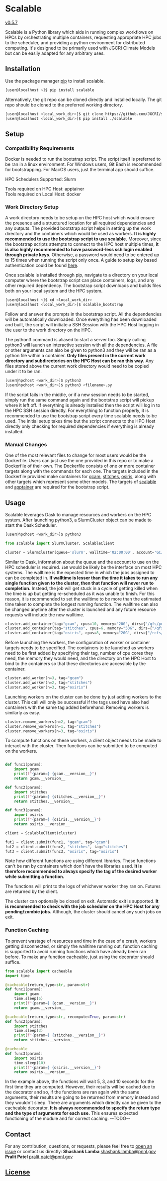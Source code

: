 # Scalable 
[v0.5.7](https://github.com/JGCRI/scalable/tree/0.5.7)

Scalable is a Python library which aids in running complex workflows on HPCs by orchestrating multiple containers, requesting appropriate HPC jobs to the scheduler, and providing a python environment for distributed computing. It's designed to be primarily used with JGCRI Climate Models but can be easily adapted for any arbitrary uses.

## Installation

Use the package manager [pip](https://pip.pypa.io/en/stable/) to install scalable.

```bash
[user@localhost ~]$ pip install scalable
```

Alternatively, the git repo can be cloned directly and installed locally. The git repo should be cloned to the preferred working directory. 

```bash
[user@localhost <local_work_dir>]$ git clone https://github.com/JGCRI/scalable.git
[user@localhost <local_work_dir>]$ pip install ./scalable
```

## Setup

### Compatibility Requirements

Docker is needed to run the bootstrap script. The script itself is preferred to be ran in a linux environment. 
For Windows users, Git Bash is recommended for bootstrapping. For MacOS users, just the terminal app should suffice.

HPC Schedulers Supported: Slurm

Tools required on HPC Host: apptainer\
Tools required on Local Host: docker

### Work Directory Setup

A work directory needs to be setup on the HPC host which would ensure the presence and a structured location for all required dependencies and any outputs. The provided bootstrap script helps in setting up the work directory and the containers which would be used as workers. **It is highly recommended to use the bootstrap script to use scalable.** Moreover, since the bootstrap scripts attempts to connect to the HPC host multiple times, **it is also highly recommended to have password-less ssh login enabled through private keys.** Otherwise, a password would need to be entered up to 15 times when running the script only once. A guide to setup key based authentication could be found [here](https://www.digitalocean.com/community/tutorials/how-to-configure-ssh-key-based-authentication-on-a-linux-server).

Once scalable is installed through pip, navigate to a directory on your local computer where the bootstrap script can place containers, logs, and any other required dependency. The bootstrap script downloads and builds files both on your local system and the HPC system. 

```bash
[user@localhost ~]$ cd <local_work_dir>
[user@localhost <local_work_dir>]$ scalable_bootstrap
```

Follow and answer the prompts in the bootstrap script. All the dependencies will be automatically downloaded. Once everything has been downloaded and built, the script will initiate a SSH Session with the HPC Host logging in the user to the work directory on the HPC. 

The python3 command is aliased to start a server too. Simply calling python3 will launch an interactive session with all the dependencies. A file or other arguments can also be given to python3 and they will be ran as a python file within a container. **Only files present in the current work directory and subdirectories on the HPC Host can be ran this way.** Any files stored above the current work directory would need to be copied under it to be ran. 

```bash
[user@hpchost <work_dir>]$ python3
[user@hpchost <work_dir>]$ python3 <filename>.py
```

If the script fails in the middle, or if a new session needs to be started, simply run the same command again and the bootstrap script will pickup where it left off. If everything is already installed then the script will log in to the HPC SSH session directly. For everything to function properly, it is recommended to use the bootstrap script every time scalable needs to be used. The initial setup takes time but the script connects to the HPC Host directly only checking for required dependencies if everything is already installed. 

### Manual Changes

One of the most relevant files to change for most users would be the Dockerfile. Users can just use the one provided in this repo or to make a Dockerfile of their own. The Dockerfile consists of one or more container targets along with the commands for each one. The targets included in the Dockerfile provided make containers for [gcam](https://github.com/JGCRI/gcam-core), [stitches](https://github.com/JGCRI/stitches), [osiris](https://github.com/JGCRI/osiris), along with other targets which represent some other models. The targets of [scalable](https://github.com/JGCRI/scalable) and [apptainer](https://github.com/apptainer/apptainer) are required for the bootstrap script. 

## Usage

Scalable leverages Dask to manage resources and workers on the HPC system. After launching python3, a SlurmCluster object can be made to start the Dask Scheduler. 

```bash
[user@hpchost <work_dir>]$ python3
```
```python
from scalable import SlurmCluster, ScalableClient

cluster = SlurmCluster(queue='slurm', walltime='02:00:00', account='GCIMS', interface='ib0', silence_logs=False)
```

Similar to Dask, information about the queue and the account to use on the HPC scheduler is required. `ib0` would be likely be the interface on most HPC systems. The walltime is the expected time in which the jobs assigned to can be completed in. **If walltime is lesser than the time it takes to run any single function given to the cluster, then that function will never run to completion.** Instead, the job will get stuck in a cycle of getting killed when the time is up but getting re-scheduled as it was unable to finish. For this reason, it is recommended to set the walltime to be more than the estimated time taken to complete the longest running function. The walltime can also be changed anytime after the cluster is launched and any future resource requests will include the new walltime. 

```python
cluster.add_container(tag="gcam", cpus=10, memory="20G", dirs={"/qfs/people/user/work/gcam-core":"/gcam-core", "/rcfs":"/rcfs"})
cluster.add_container(tag="stitches", cpus=6, memory="50G", dirs={"/qfs/people/user":"/user", "/rcfs":"/rcfs"})
cluster.add_container(tag="osiris", cpus=8, memory="20G", dirs={"/rcfs/projects/gcims/data":"/data", "/qfs/people/user/test":"/scratch"})
```

Before launching the workers, the configuration of worker or container targets needs to be specified. The containers to be launched as workers need to be first added by specifying their tag, number of cpu cores they need, the memory they would need, and the directory on the HPC Host to bind to the containers so that these directories are accessible by the container.

```python
cluster.add_worker(n=3, tag="gcam")
cluster.add_worker(n=2, tag="stitches")
cluster.add_worker(n=3, tag="osiris")
```

Launching workers on the cluster can be done by just adding workers to the cluster. This call will only be successful if the tags used have also had containers with the same tag added beforehand. Removing workers is similarly as easy.

```python
cluster.remove_workers(n=2, tag="gcam")
cluster.remove_workers(n=1, tag="stitches")
cluster.remove_workers(n=3, tag="osiris")
```

To compute functions on these workers, a client object needs to be made to interact with the cluster. Then functions can be submitted to be computed on the workers.

```python

def func1(param):
    import gcam
    print(f"{param=} {gcam.__version__}")
    return gcam.__version__

def func2(param):
    import stitches
    print(f"{param=} {stitches.__version__}")
    return stitches.__version__

def func3(param):
    import osiris
    print(f"{param=} {osiris.__version__}")
    return osiris.__version__

client = ScalableClient(cluster)

fut1 = client.submit(func1, "gcam", tag="gcam")
fut2 = client.submit(func2, "stitches", tag="stitches")
fut3 = client.submit(func3, "osiris", tag="osiris")
```

Note how different functions are using different libraries. These functions can't be ran by containers which don't have the libraries used. **It is therefore recommended to always specify the tag of the desired worker while submitting a function.**

The functions will print to the logs of whichever worker they ran on. Futures are returned by the client. 

The cluster can optionally be closed on exit. Automatic exit is supported. **It is recommended to check with the job scheduler on the HPC Host for any pending/zombie jobs.** Although, the cluster should cancel any such jobs on exit. 

### Function Caching

To prevent wastage of resources and time in the case of a crash, workers getting disconnected, or simply the walltime running out, function caching is supported to avoid running functions which have already been ran before. To make any function cacheable, just using the decorator should suffice. 

```python
from scalable import cacheable
import time

@cacheable(return_type=str, param=str)
def func1(param):
    import gcam
    time.sleep(5)
    print(f"{param=} {gcam.__version__}")
    return gcam.__version__

@cacheable(return_type=str, recompute=True, param=str)
def func2(param):
    import stitches
    time.sleep(3)
    print(f"{param=} {stitches.__version__}")
    return stitches.__version__

@cacheable
def func3(param):
    import osiris
    time.sleep(10)
    print(f"{param=} {osiris.__version__}")
    return osiris.__version__

```

In the example above, the functions will wait 5, 3, and 10 seconds for the first time they are computed. However, their results will be cached due to the decorator and so, if the functions are ran again with the same arguments, their results are going to be returned from memory instead and they wouldn't sleep. There are arguments which directly can be given to the cacheable decorator. **It is always recommended to specify the return type and the type of arguments for each use.** This ensures expected functioning of the module and for correct caching. --TODO--

## Contact

For any contribution, questions, or requests, please feel free to [open an issue](https://github.com/JGCRI/scalable/issues) or contact us directly:
**Shashank Lamba** [shashank.lamba@pnnl.gov](mailto:shashank.lamba@pnnl.gov)
**Pralit Patel** [pralit.patel@pnnl.gov](mailto:pralit.patel@pnnl.gov)

## [License](https://github.com/JGCRI/scalable/blob/master/LICENSE.md)
